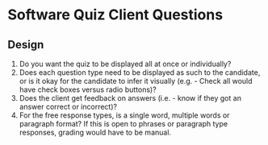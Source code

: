 # Software Quiz Client Questions

## Design

1. Do you want the quiz to be displayed all at once or individually?
2. Does each question type need to be displayed as such to the candidate, or is it okay for the candidate to infer it visually (e.g. - Check all would have check boxes versus radio buttons)?
3. Does the client get feedback on answers (i.e. - know if they got an answer correct or incorrect)?
4. For the free response types, is a single word, multiple words or paragraph format? If this is open to phrases or paragraph type responses, grading would have to be manual.
